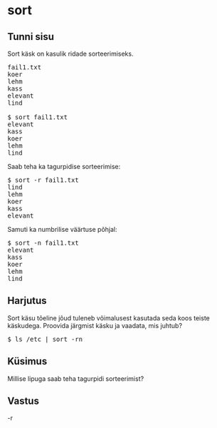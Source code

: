 # sort

## Tunni sisu

Sort käsk on kasulik ridade sorteerimiseks.

<pre>
fail1.txt
koer
lehm
kass
elevant
lind

$ sort fail1.txt
elevant
kass
koer
lehm
lind
</pre>

Saab teha ka tagurpidise sorteerimise:

<pre>$ sort -r fail1.txt
lind
lehm
koer
kass
elevant
</pre>

Samuti ka numbrilise väärtuse põhjal:

<pre>$ sort -n fail1.txt
elevant
kass
koer
lehm
lind
</pre>

## Harjutus

Sort käsu tõeline jõud tuleneb võimalusest kasutada seda koos teiste käskudega. Proovida järgmist käsku ja vaadata, mis juhtub?

<pre>$ ls /etc | sort -rn</pre>

## Küsimus

Millise lipuga saab teha tagurpidi sorteerimist?

## Vastus

-r
